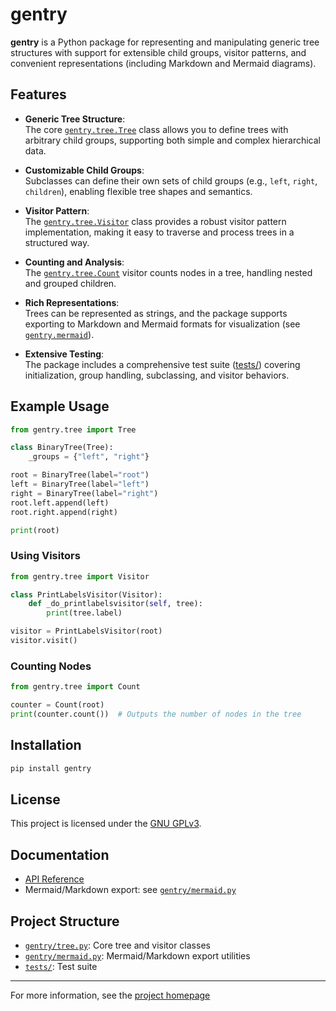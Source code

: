 # gentry

**gentry** is a Python package for representing and manipulating generic tree structures with support for extensible child groups, visitor patterns, and convenient representations (including Markdown and Mermaid diagrams).

## Features

- **Generic Tree Structure**:  
  The core [`gentry.tree.Tree`](gentry/tree.py) class allows you to define trees with arbitrary child groups, supporting both simple and complex hierarchical data.

- **Customizable Child Groups**:  
  Subclasses can define their own sets of child groups (e.g., `left`, `right`, `children`), enabling flexible tree shapes and semantics.

- **Visitor Pattern**:  
  The [`gentry.tree.Visitor`](gentry/tree.py) class provides a robust visitor pattern implementation, making it easy to traverse and process trees in a structured way.

- **Counting and Analysis**:  
  The [`gentry.tree.Count`](gentry/tree.py) visitor counts nodes in a tree, handling nested and grouped children.

- **Rich Representations**:  
  Trees can be represented as strings, and the package supports exporting to Markdown and Mermaid formats for visualization (see [`gentry.mermaid`](gentry/mermaid.py)).

- **Extensive Testing**:  
  The package includes a comprehensive test suite ([tests/](tests/)) covering initialization, group handling, subclassing, and visitor behaviors.

## Example Usage

```python
from gentry.tree import Tree

class BinaryTree(Tree):
    _groups = {"left", "right"}

root = BinaryTree(label="root")
left = BinaryTree(label="left")
right = BinaryTree(label="right")
root.left.append(left)
root.right.append(right)

print(root)
```

### Using Visitors

```python
from gentry.tree import Visitor

class PrintLabelsVisitor(Visitor):
    def _do_printlabelsvisitor(self, tree):
        print(tree.label)

visitor = PrintLabelsVisitor(root)
visitor.visit()
```

### Counting Nodes

```python
from gentry.tree import Count

counter = Count(root)
print(counter.count())  # Outputs the number of nodes in the tree
```

## Installation

```sh
pip install gentry
```

## License

This project is licensed under the [GNU GPLv3](LICENSE).

## Documentation

- [API Reference](docs/index.html)
- Mermaid/Markdown export: see [`gentry/mermaid.py`](gentry/mermaid.py)

## Project Structure

- [`gentry/tree.py`](gentry/tree.py): Core tree and visitor classes
- [`gentry/mermaid.py`](gentry/mermaid.py): Mermaid/Markdown export utilities
- [`tests/`](tests/): Test suite

---

For more information, see the [project homepage](https://varkenvarken.github.io/gentrypy/)
